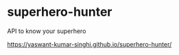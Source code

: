 # superhero-hunter
API to know your superhero

https://yaswant-kumar-singhi.github.io/superhero-hunter/
